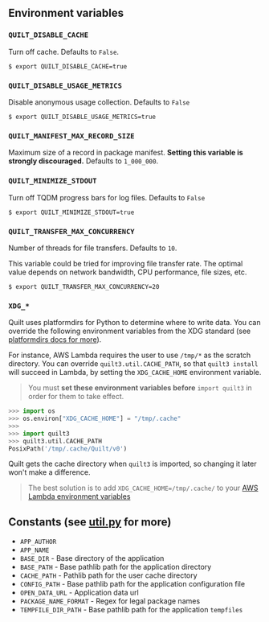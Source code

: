 ## Environment variables

### `QUILT_DISABLE_CACHE`
Turn off cache. Defaults to `False`.
```
$ export QUILT_DISABLE_CACHE=true
```

### `QUILT_DISABLE_USAGE_METRICS`
Disable anonymous usage collection. Defaults to `False`
```
$ export QUILT_DISABLE_USAGE_METRICS=true
```

### `QUILT_MANIFEST_MAX_RECORD_SIZE`
Maximum size of a record in package manifest. **Setting this variable is strongly discouraged.**
Defaults to `1_000_000`.

### `QUILT_MINIMIZE_STDOUT`
Turn off TQDM progress bars for log files. Defaults to `False`
```
$ export QUILT_MINIMIZE_STDOUT=true
```

### `QUILT_TRANSFER_MAX_CONCURRENCY`
Number of threads for file transfers. Defaults to `10`.

This variable could be tried for improving file transfer rate. The optimal value
depends on network bandwidth, CPU performance, file sizes, etc.
```
$ export QUILT_TRANSFER_MAX_CONCURRENCY=20
```

### `XDG_*`
Quilt uses platformdirs for Python to determine where to write data. You can
override the following environment variables from the XDG
standard (see [platformdirs docs for more](https://pypi.org/project/platformdirs/)).

For instance, AWS Lambda requires the user to use `/tmp/*` as the scratch
directory. You can override `quilt3.util.CACHE_PATH`, so that `quilt3 install` will succeed
in Lambda, by setting the `XDG_CACHE_HOME` environment variable.

> You must **set these environment variables before** `import quilt3`
in order for them to take effect.

<!--pytest.mark.skip-->
```python
>>> import os
>>> os.environ["XDG_CACHE_HOME"] = "/tmp/.cache"
>>> 
>>> import quilt3
>>> quilt3.util.CACHE_PATH 
PosixPath('/tmp/.cache/Quilt/v0')
```

Quilt gets the cache directory when `quilt3` is imported, so
changing it later won't make a difference.

> The best solution is to add `XDG_CACHE_HOME=/tmp/.cache/` to your
[AWS Lambda environment
variables](https://docs.aws.amazon.com/lambda/latest/dg/configuration-envvars.html)

## Constants (see [util.py](https://github.com/quiltdata/quilt/blob/master/api/python/quilt3/util.py) for more)

- `APP_AUTHOR`
- `APP_NAME`
- `BASE_DIR` - Base directory of the application
- `BASE_PATH` - Base pathlib path for the application directory
- `CACHE_PATH` - Pathlib path for the user cache directory
- `CONFIG_PATH` - Base pathlib path for the application configuration file
- `OPEN_DATA_URL` - Application data url
- `PACKAGE_NAME_FORMAT` - Regex for legal package names
- `TEMPFILE_DIR_PATH` - Base pathlib path for the application `tempfiles`
